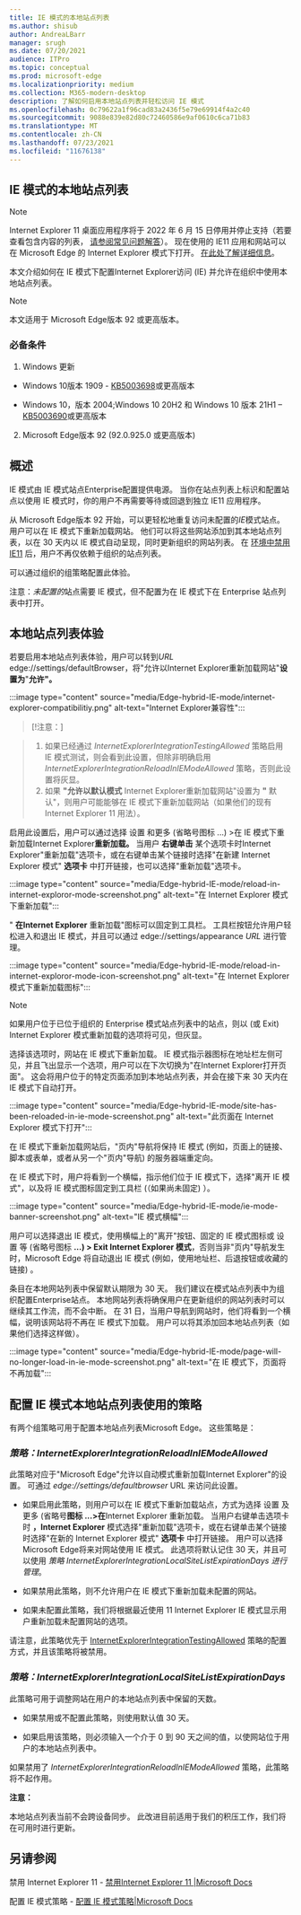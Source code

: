 ```yaml
---
title: IE 模式的本地站点列表
ms.author: shisub
author: AndreaLBarr
manager: srugh
ms.date: 07/20/2021
audience: ITPro
ms.topic: conceptual
ms.prod: microsoft-edge
ms.localizationpriority: medium
ms.collection: M365-modern-desktop
description: 了解如何启用本地站点列表并轻松访问 IE 模式
ms.openlocfilehash: 0c79622a1f96cad83a2436f5e79e69914f4a2c40
ms.sourcegitcommit: 9088e839e82d80c72460586e9af0610c6ca71b83
ms.translationtype: MT
ms.contentlocale: zh-CN
ms.lasthandoff: 07/23/2021
ms.locfileid: "11676138"
---
```

## <a name="local-site-list-for-ie-mode"></a>IE 模式的本地站点列表

>[!Note]
> Internet Explorer 11 桌面应用程序将于 2022 年 6 月 15 日停用并停止支持（若要查看包含内容的列表， [请参阅常见问题解答](https://techcommunity.microsoft.com/t5/windows-it-pro-blog/internet-explorer-11-desktop-app-retirement-faq/ba-p/2366549)）。 现在使用的 IE11 应用和网站可以在 Microsoft Edge 的 Internet Explorer 模式下打开。 [在此处了解详细信息](https://blogs.windows.com/windowsexperience/2021/05/19/the-future-of-internet-explorer-on-windows-10-is-in-microsoft-edge/)。

本文介绍如何在 IE 模式下配置Internet Explorer访问 (IE) 并允许在组织中使用本地站点列表。

> [!NOTE]
> 本文适用于 Microsoft Edge版本 92 或更高版本。

### <a name="prerequisites"></a>必备条件

1. Windows 更新

- Windows 10版本 1909 - [KB5003698](https://support.microsoft.com/topic/june-15-2021-kb5003698-os-build-18363-1645-preview-1ecf117e-1f89-40f9-a0a5-ed5766737620)或更高版本  

- Windows 10，版本 2004;Windows 10 20H2 和 Windows 10 版本 21H1 – [KB5003690](https://support.microsoft.com/topic/june-21-2021-kb5003690-os-builds-19041-1081-19042-1081-and-19043-1081-preview-11a7581f-2a01-47d5-ba12-431709ee2248)或更高版本

2. Microsoft Edge版本 92 (92.0.925.0 或更高版本) 

## <a name="overview"></a>概述

IE 模式由 IE 模式站点Enterprise配置提供电源。 当你在站点列表上标识和配置站点以使用 IE 模式时，你的用户不再需要等待或回退到独立 IE11 应用程序。

从 Microsoft Edge版本 92 开始，可以更轻松地重复访问未配置的*IE*模式站点。 用户可以在 IE 模式下重新加载网站。 他们可以将这些网站添加到其本地站点列表，以在 30 天内以 IE 模式自动呈现，同时更新组织的网站列表。 在 [环境中禁用 IE11](/deployedge/edge-ie-disable-ie11) 后，用户不再仅依赖于组织的站点列表。

可以通过组织的组策略配置此体验。

注意：*未配置的*站点需要 IE 模式，但不配置为在 IE 模式下在 Enterprise 站点列表中打开。

## <a name="local-site-list-experience"></a>本地站点列表体验

若要启用本地站点列表体验，用户可以转到*URL* edge://settings/defaultBrowser，将"允许以Internet Explorer重新加载网站"**设置为**"**允许"。**

:::image type="content" source="media/Edge-hybrid-IE-mode/internet-explorer-compatibilitiy.png" alt-text="Internet Explorer兼容性":::

>[!注意：]  

>1. 如果已经通过 *InternetExplorerIntegrationTestingAllowed* 策略启用 IE 模式测试，则会看到此设置，但除非明确启用 *InternetExplorerIntegrationReloadInIEModeAllowed* 策略，否则此设置将灰显。  
>2. 如果 **"允许以默认模式** Internet Explorer重新加载网站"设置为 **"** 默认"，则用户可能能够在 IE 模式下重新加载网站（如果他们的现有 Internet Explorer 11 用法）。  

启用此设置后，用户可以通过选择 设置 和更多 (省略号图标 ...) >在 IE 模式下重新加载Internet Explorer**重新加载。** 当用户 **右键单击** 某个选项卡时Internet Explorer"重新加载"选项卡，或在右键单击某个链接时选择"在新建 Internet Explorer 模式" **选项卡** 中打开链接，也可以选择"重新加载"选项卡。

:::image type="content" source="media/Edge-hybrid-IE-mode/reload-in-internet-exploror-mode-screenshot.png" alt-text="在 Internet Explorer 模式下重新加载":::

" **在Internet Explorer** 重新加载"图标可以固定到工具栏。 工具栏按钮允许用户轻松进入和退出 IE 模式，并且可以通过 edge://settings/appearance *URL* 进行管理。

:::image type="content" source="media/Edge-hybrid-IE-mode/reload-in-internet-exploror-mode-icon-screenshot.png" alt-text="在 Internet Explorer 模式下重新加载图标":::

>[!Note]
>如果用户位于已位于组织的 Enterprise 模式站点列表中的站点，则以 (或 Exit) Internet Explorer 模式重新加载的选项将可见，但灰显。

选择该选项时，网站在 IE 模式下重新加载。 IE 模式指示器图标在地址栏左侧可见，并且飞出显示一个选项，用户可以在下次切换为"在Internet Explorer打开页面"。 这会将用户位于的特定页面添加到本地站点列表，并会在接下来 30 天内在 IE 模式下自动打开。

:::image type="content" source="media/Edge-hybrid-IE-mode/site-has-been-reloaded-in-ie-mode-screenshot.png" alt-text="此页面在 Internet Explorer 模式下打开":::

在 IE 模式下重新加载网站后，"页内"导航将保持 IE 模式 (例如，页面上的链接、脚本或表单，或者从另一个"页内"导航) 的服务器端重定向。  

在 IE 模式下时，用户将看到一个横幅，指示他们位于 IE 模式下，选择"离开 IE 模式"，以及将 IE 模式图标固定到工具栏 (（如果尚未固定) ）。

:::image type="content" source="media/Edge-hybrid-IE-mode/ie-mode-banner-screenshot.png" alt-text="IE 模式横幅":::

用户可以选择退出 IE 模式，使用横幅上的"离开"按钮、固定的 IE 模式图标或 设置 等 (省略号图标 **...) > Exit Internet Explorer 模式**，否则当非"页内"导航发生时，Microsoft Edge 将自动退出 IE 模式 (例如，使用地址栏、后退按钮或收藏的链接) 。

条目在本地网站列表中保留默认期限为 30 天。 我们建议在模式站点列表中为组织配置Enterprise站点。 本地网站列表将确保用户在更新组织的网站列表时可以继续其工作流，而不会中断。 在 31 日，当用户导航到网站时，他们将看到一个横幅，说明该网站将不再在 IE 模式下加载。 用户可以将其添加回本地站点列表（如果他们选择这样做）。

:::image type="content" source="media/Edge-hybrid-IE-mode/page-will-no-longer-load-in-ie-mode-screenshot.png" alt-text="在 IE 模式下，页面将不再加载":::

## <a name="policies-to-configure-the-use-of-local-site-lists-for-ie-mode"></a>配置 IE 模式本地站点列表使用的策略

有两个组策略可用于配置本地站点列表Microsoft Edge。 这些策略是：

### *<a name="policy-internetexplorerintegrationreloadiniemodeallowed"></a>策略：InternetExplorerIntegrationReloadInIEModeAllowed*

此策略对应于"Microsoft Edge"允许以自动模式重新加载Internet Explorer"的设置。 可通过 *edge://settings/defaultbrowser* URL 来访问此设置。

- 如果启用此策略，则用户可以在 IE 模式下重新加载站点，方式为选择 设置 及更多 (省略号**图标 ...>在**Internet Explorer 重新加载。 当用户右键单击选项卡时 **，Internet Explorer** 模式选择"重新加载"选项卡，或在右键单击某个链接时选择"在新的 Internet Explorer 模式" **选项卡** 中打开链接。
用户可以选择Microsoft Edge将来对网站使用 IE 模式。 此选项将默认记住 30 天，并且可以使用 *策略 InternetExplorerIntegrationLocalSiteListExpirationDays 进行管理*。

- 如果禁用此策略，则不允许用户在 IE 模式下重新加载未配置的网站。

- 如果未配置此策略，我们将根据最近使用 11 Internet Explorer IE 模式显示用户重新加载未配置网站的选项。

请注意，此策略优先于 [InternetExplorerIntegrationTestingAllowed](/deployedge/microsoft-edge-policies#internetexplorerintegrationtestingallowed) 策略的配置方式，并且该策略将被禁用。

### *<a name="policy-internetexplorerintegrationlocalsitelistexpirationdays"></a>策略：InternetExplorerIntegrationLocalSiteListExpirationDays*

此策略可用于调整网站在用户的本地站点列表中保留的天数。  

- 如果禁用或不配置此策略，则使用默认值 30 天。

- 如果启用该策略，则必须输入一个介于 0 到 90 天之间的值，以使网站位于用户的本地站点列表中。

如果禁用了 *InternetExplorerIntegrationReloadInIEModeAllowed* 策略，此策略将不起作用。

**注意：**

本地站点列表当前不会跨设备同步。 此改进目前适用于我们的积压工作，我们将在可用时进行更新。

## <a name="see-also"></a>另请参阅

禁用 Internet Explorer 11 - [禁用Internet Explorer 11 |Microsoft Docs](/deployedge/edge-ie-disable-ie11)

配置 IE 模式策略 - [配置 IE 模式策略|Microsoft Docs](/deployedge/edge-ie-mode-policies)

